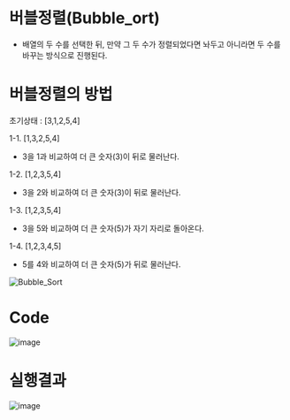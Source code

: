 # 버블정렬(Bubble_ort)
- 배열의 두 수를 선택한 뒤, 만약 그 두 수가 정렬되었다면 놔두고 아니라면 두 수를 바꾸는 방식으로 진행된다.

# 버블정렬의 방법
 
 초기상태 : [3,1,2,5,4]
 
1-1. [1,3,2,5,4]
- 3을 1과 비교하여 더 큰 숫자(3)이 뒤로 물러난다.

1-2. [1,2,3,5,4]
- 3을 2와 비교하여 더 큰 숫자(3)이 뒤로 물러난다.

1-3. [1,2,3,5,4]
- 3을 5와 비교하여 더 큰 숫자(5)가 자기 자리로 돌아온다.

1-4. [1,2,3,4,5]
- 5를 4와 비교하여 더 큰 숫자(5)가 뒤로 물러난다.

![Bubble_Sort](https://user-images.githubusercontent.com/122009563/223409918-e4c9dd25-4534-4a76-95bd-b68e88d32706.gif)

# Code
![image](https://user-images.githubusercontent.com/122009563/223409342-fdb8fe1e-dfda-4380-be77-8562e1390e9b.png)

# 실행결과
![image](https://user-images.githubusercontent.com/122009563/223409295-4d34bed4-4646-43b0-876f-0c82e5f49ab1.png)

